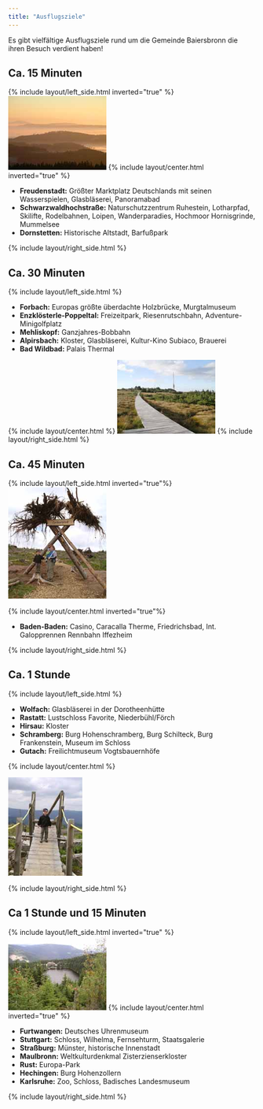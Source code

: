 ```yaml
---
title: "Ausflugsziele"
---
```


Es gibt vielfältige Ausflugsziele rund um die Gemeinde Baiersbronn die ihren Besuch verdient haben!

## Ca. 15 Minuten

{% include layout/left_side.html inverted="true" %}
![Schwarzwaldhochstraße/B500](/uploads/media/schwarzwaldhochstrasse-b500.jpg)
{% include layout/center.html inverted="true" %}

- **Freudenstadt:** Größter Marktplatz Deutschlands mit seinen Wasserspielen, Glasbläserei, Panoramabad
- **Schwarzwaldhochstraße:** Naturschutzzentrum Ruhestein, Lotharpfad, Skilifte, Rodelbahnen, Loipen, Wanderparadies, Hochmoor Hornisgrinde, Mummelsee
- **Dornstetten:** Historische Altstadt, Barfußpark

{% include layout/right_side.html %}

## Ca. 30 Minuten

{% include layout/left_side.html %}

- **Forbach:** Europas größte überdachte Holzbrücke, Murgtalmuseum
- **Enzklösterle-Poppeltal:** Freizeitpark, Riesenrutschbahn, Adventure-Minigolfplatz
- **Mehliskopf:** Ganzjahres-Bobbahn
- **Alpirsbach:** Kloster, Glasbläserei, Kultur-Kino Subiaco, Brauerei
- **Bad Wildbad:** Palais Thermal

{% include layout/center.html %}
![Hornisgrinde](/uploads/media/hochmoor-hornisgrinde.jpg)
{% include layout/right_side.html %}

## Ca. 45 Minuten

{% include layout/left_side.html inverted="true"%}
![Lotharpfad Eingang](/uploads/media/lotharpfad-eingang.jpg)

{% include layout/center.html inverted="true"%}

- **Baden-Baden:** Casino, Caracalla Therme, Friedrichsbad, Int. Galopprennen Rennbahn Iffezheim

{% include layout/right_side.html %}

## Ca. 1 Stunde

{% include layout/left_side.html %}

- **Wolfach:** Glasbläserei in der Dorotheenhütte
- **Rastatt:** Lustschloss Favorite, Niederbühl/Förch
- **Hirsau:** Kloster
- **Schramberg:** Burg Hohenschramberg, Burg Schilteck, Burg Frankenstein, Museum im Schloss
- **Gutach:** Freilichtmuseum Vogtsbauernhöfe

{% include layout/center.html %}

![Lotharpfad Brücke](/uploads/media/lotharpfad-bruecke.jpg)

{% include layout/right_side.html %}

## Ca 1 Stunde und 15 Minuten

{% include layout/left_side.html inverted="true" %}
![Mummelsee](/uploads/media/mummelsee.jpg)
{% include layout/center.html inverted="true" %}

- **Furtwangen:** Deutsches Uhrenmuseum
- **Stuttgart:** Schloss, Wilhelma, Fernsehturm, Staatsgalerie
- **Straßburg:** Münster, historische Innenstadt
- **Maulbronn:** Weltkulturdenkmal Zisterzienserkloster
- **Rust:** Europa-Park
- **Hechingen:** Burg Hohenzollern
- **Karlsruhe:** Zoo, Schloss, Badisches Landesmuseum

{% include layout/right_side.html %}
